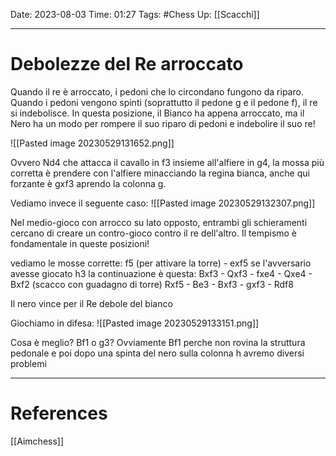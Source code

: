 Date: 2023-08-03
Time: 01:27
Tags: #Chess
Up: [[Scacchi]]

---
# Debolezze del Re arroccato

Quando il re è arroccato, i pedoni che lo circondano fungono da riparo. Quando i pedoni vengono spinti (soprattutto il pedone g e il pedone f), il re si indebolisce. In questa posizione, il Bianco ha appena arroccato, ma il Nero ha un modo per rompere il suo riparo di pedoni e indebolire il suo re!

![[Pasted image 20230529131652.png]]

Ovvero Nd4 che attacca il cavallo in f3 insieme all'alfiere in g4, la mossa più corretta è prendere con l'alfiere minacciando la regina bianca, anche qui forzante è gxf3 aprendo la colonna g.

Vediamo invece il seguente caso:
![[Pasted image 20230529132307.png]]

Nel medio-gioco con arrocco su lato opposto, entrambi gli schieramenti cercano di creare un contro-gioco contro il re dell'altro. Il tempismo è fondamentale in queste posizioni!

vediamo le mosse corrette:
f5 (per attivare la torre) - exf5
	se l'avversario avesse giocato h3 la continuazione è questa:
	Bxf3 - Qxf3 - fxe4 - Qxe4 - Bxf2 (scacco con guadagno di torre)
Rxf5 - Be3 - Bxf3 - gxf3 - Rdf8 

Il nero vince per il Re debole del bianco

Giochiamo in difesa:
![[Pasted image 20230529133151.png]]

Cosa è meglio? Bf1 o g3? Ovviamente Bf1 perche non rovina la struttura pedonale e poi dopo una spinta del nero sulla colonna h avremo diversi problemi

---
# References

[[Aimchess]]